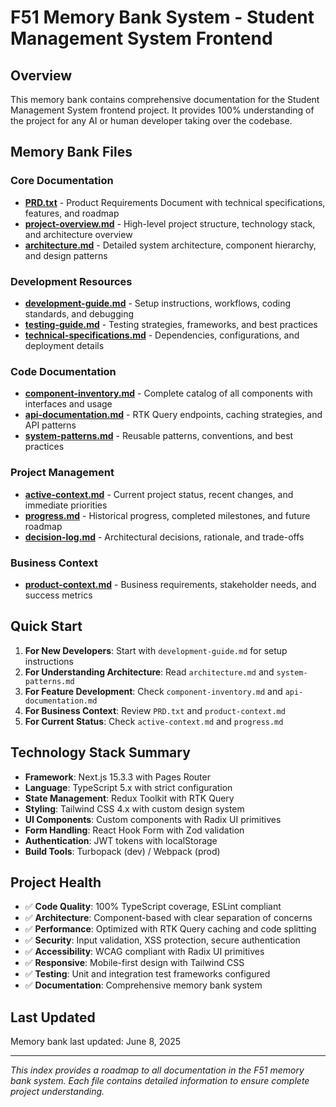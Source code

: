 # F51 Memory Bank System - Student Management System Frontend

## Overview

This memory bank contains comprehensive documentation for the Student Management System frontend project. It provides 100% understanding of the project for any AI or human developer taking over the codebase.

## Memory Bank Files

### Core Documentation

- **[PRD.txt](./PRD.txt)** - Product Requirements Document with technical specifications, features, and roadmap
- **[project-overview.md](./project-overview.md)** - High-level project structure, technology stack, and architecture overview
- **[architecture.md](./architecture.md)** - Detailed system architecture, component hierarchy, and design patterns

### Development Resources

- **[development-guide.md](./development-guide.md)** - Setup instructions, workflows, coding standards, and debugging
- **[testing-guide.md](./testing-guide.md)** - Testing strategies, frameworks, and best practices
- **[technical-specifications.md](./technical-specifications.md)** - Dependencies, configurations, and deployment details

### Code Documentation

- **[component-inventory.md](./component-inventory.md)** - Complete catalog of all components with interfaces and usage
- **[api-documentation.md](./api-documentation.md)** - RTK Query endpoints, caching strategies, and API patterns
- **[system-patterns.md](./system-patterns.md)** - Reusable patterns, conventions, and best practices

### Project Management

- **[active-context.md](./active-context.md)** - Current project status, recent changes, and immediate priorities
- **[progress.md](./progress.md)** - Historical progress, completed milestones, and future roadmap
- **[decision-log.md](./decision-log.md)** - Architectural decisions, rationale, and trade-offs

### Business Context

- **[product-context.md](./product-context.md)** - Business requirements, stakeholder needs, and success metrics

## Quick Start

1. **For New Developers**: Start with `development-guide.md` for setup instructions
2. **For Understanding Architecture**: Read `architecture.md` and `system-patterns.md`
3. **For Feature Development**: Check `component-inventory.md` and `api-documentation.md`
4. **For Business Context**: Review `PRD.txt` and `product-context.md`
5. **For Current Status**: Check `active-context.md` and `progress.md`

## Technology Stack Summary

- **Framework**: Next.js 15.3.3 with Pages Router
- **Language**: TypeScript 5.x with strict configuration
- **State Management**: Redux Toolkit with RTK Query
- **Styling**: Tailwind CSS 4.x with custom design system
- **UI Components**: Custom components with Radix UI primitives
- **Form Handling**: React Hook Form with Zod validation
- **Authentication**: JWT tokens with localStorage
- **Build Tools**: Turbopack (dev) / Webpack (prod)

## Project Health

- ✅ **Code Quality**: 100% TypeScript coverage, ESLint compliant
- ✅ **Architecture**: Component-based with clear separation of concerns
- ✅ **Performance**: Optimized with RTK Query caching and code splitting
- ✅ **Security**: Input validation, XSS protection, secure authentication
- ✅ **Accessibility**: WCAG compliant with Radix UI primitives
- ✅ **Responsive**: Mobile-first design with Tailwind CSS
- ✅ **Testing**: Unit and integration test frameworks configured
- ✅ **Documentation**: Comprehensive memory bank system

## Last Updated

Memory bank last updated: June 8, 2025

---

*This index provides a roadmap to all documentation in the F51 memory bank system. Each file contains detailed information to ensure complete project understanding.*
